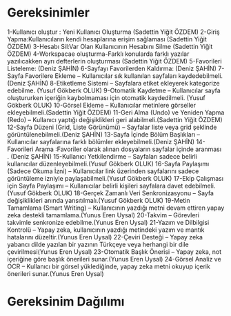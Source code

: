 # Gereksinimler	 
1-Kullanıcı oluştur : Yeni Kullanıcı Oluşturma (Sadettin Yiğit ÖZDEM)
2-Giriş Yapma:Kullanıcıların kendi hesaplarına erişim sağlaması (Sadettin Yiğit ÖZDEM)
3-Hesabı Sil:Var Olan Kullanıcının Hesabını Silme (Sadettin Yiğit ÖZDEM)
4-Workspacae oluşturma-Farklı konularda farklı yazılar yazılıcakken ayrı defterlerin oluşturması (Sadettin Yiğit ÖZDEM)
5-Favorileri Listeleme: (Deniz ŞAHİN)
6-Sayfayı Favorilerden Kaldırma: (Deniz ŞAHİN)
7-Sayfa Favorilere Ekleme – Kullanıcılar sık kullanılan sayfaları kaydedebilmeli.(Deniz ŞAHİN)
8-Etiketleme Sistemi – Sayfalara etiket ekleyerek kategorize edebilme. (Yusuf Gökberk OLUK)
9-Otomatik Kaydetme – Kullanıcılar sayfa oluştururken içeriğin kaybolmaması için otomatik kaydedilmeli. (Yusuf Gökberk OLUK)
10-Görsel Ekleme – Kullanıcılar metinlere görseller ekleyebilmeli.(Sadettin Yiğit ÖZDEM)
11-Geri Alma (Undo) ve Yeniden Yapma (Redo) – Kullanıcı yaptığı değişiklikleri geri alabilmeli.(Sadettin Yiğit ÖZDEM)
12-Sayfa Düzeni (Grid, Liste Görünümü) – Sayfalar liste veya grid şeklinde görüntülenebilmeli.(Deniz ŞAHİN)
13-Sayfa İçinde Bölüm Başlıkları – Kullanıcılar sayfalarına farklı bölümler ekleyebilmeli.(Deniz ŞAHİN)
14-Favorileri Arama :Favoriler olarak alınan dosyaların sayfalar içinde aranması . (Deniz ŞAHİN)
15-Kullanıcı Yetkilendirme – Sayfaları sadece belirli kullanıcılar düzenleyebilmeli.(Yusuf Gökberk OLUK)
16-Sayfa Paylaşımı (Sadece Okuma İzni) – Kullanıcılar link üzerinden sayfalarını sadece görüntüleme izniyle paylaşabilmeli.(Yusuf Gökberk OLUK)
17-Ekip Çalışması için Sayfa Paylaşımı – Kullanıcılar belirli kişileri sayfalara davet edebilmeli.(Yusuf Gökberk OLUK)
18-Gerçek Zamanlı Veri Senkronizasyonu – Sayfa değişiklikleri anında yansıtılmalı.(Yusuf Gökberk OLUK)
19-Metin Tamamlama (Smart Writing) – Kullanıcının yazdığı metni devam ettiren yapay zeka destekli tamamlama.(Yunus Eren Uysal)
20-Takvim  – Görevleri takvimle senkronize edebilme.(Yunus Eren Uysal)
21-Yazım ve Dilbilgisi Kontrolü – Yapay zeka, kullanıcının yazdığı metindeki yazım ve mantık hatalarını düzeltir.(Yunus Eren Uysal)
22-Çeviri Desteği – Yapay zeka yabancı dilde yazılan bir yazının Türkçeye veya herhangi bir dile çevirilmesi(Yunus Eren Uysal)
23-Otomatik Başlık Önerisi – Yapay zeka, not içeriğine göre başlık önerileri sunar.(Yunus Eren Uysal)
24-Görsel Analiz ve OCR – Kullanıcı bir görsel yüklediğinde, yapay zeka metni okuyup içerik önerileri sunar.(Yunus Eren Uysal)

# Gereksinim Dağılımı
